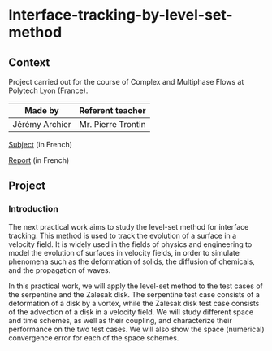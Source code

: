 # Interface-tracking-by-level-set-method
## Context
Project carried out for the course of Complex and Multiphase Flows at Polytech Lyon (France).

| Made by | Referent teacher | 
| ------------- |:-------------:|
| Jérémy Archier | Mr. Pierre Trontin |

[Subject](Report/TP_levelset.pdf) (in French)

[Report](Report/Rapport_TP_ECP__Suivi_d_une_interface_par_methode_level_set_.pdf) (in French)


## Project
### Introduction
The next practical work aims to study the level-set method for interface tracking. This method is used to track the evolution of a surface in a velocity field. It is widely used in the fields of physics and engineering to model the evolution of surfaces in velocity fields, in order to simulate phenomena such as the deformation of solids, the diffusion of chemicals, and the propagation of waves. 

In this practical work, we will apply the level-set method to the test cases of the serpentine and the Zalesak disk. The serpentine test case consists of a deformation of a disk by a vortex, while the Zalesak disk test case consists of the advection of a disk in a velocity field. We will study different space and time schemes, as well as their coupling, and characterize their performance on the two test cases. We will also show the space (numerical) convergence error for each of the space schemes.
